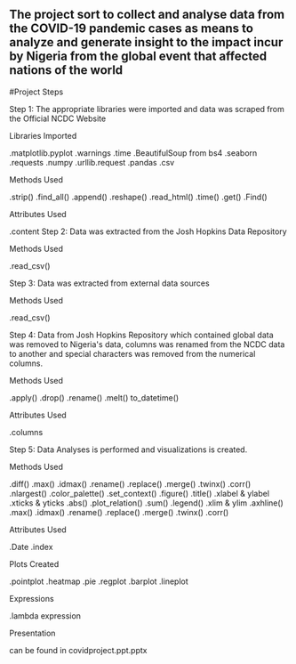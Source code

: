 ## The project sort to collect and analyse data from the COVID-19 pandemic cases as means to analyze and generate insight to the impact incur by Nigeria from the global event that affected nations of the world

#Project Steps

Step 1: The appropriate libraries were imported and data was scraped from the Official NCDC Website

Libraries Imported

.matplotlib.pyplot .warnings .time .BeautifulSoup from bs4 .seaborn .requests .numpy .urllib.request .pandas .csv

Methods Used

.strip() .find_all() .append() .reshape() .read_html() .time() .get() .Find()

Attributes Used

.content Step 2: Data was extracted from the Josh Hopkins Data Repository

Methods Used

.read_csv()

Step 3: Data was extracted from external data sources

Methods Used

.read_csv()

Step 4: Data from Josh Hopkins Repository which contained global data was removed to Nigeria's data, columns was renamed from the NCDC data to another and special characters was removed from the numerical columns.

Methods Used

.apply() .drop() .rename() .melt() to_datetime()

Attributes Used

.columns

Step 5: Data Analyses is performed and visualizations is created.

Methods Used

.diff() .max() .idmax() .rename() .replace() .merge() .twinx() .corr() .nlargest() .color_palette() .set_context() .figure() .title() .xlabel & ylabel .xticks & yticks .abs() .plot_relation() .sum() .legend() .xlim & ylim .axhline() .max() .idmax() .rename() .replace() .merge() .twinx() .corr()

Attributes Used

.Date .index

Plots Created

.pointplot .heatmap .pie .regplot .barplot .lineplot

Expressions

.lambda expression

Presentation

can be found in covidproject.ppt.pptx

